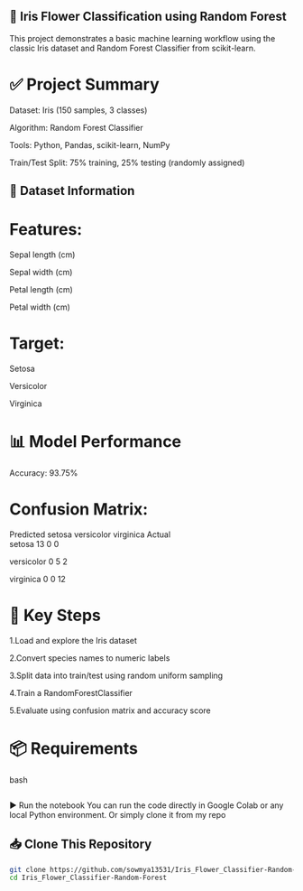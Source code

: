 ## 🌼 Iris Flower Classification using Random Forest
This project demonstrates a basic machine learning workflow using the classic Iris dataset and Random Forest Classifier from scikit-learn.

# ✅ Project Summary
Dataset: Iris (150 samples, 3 classes)

Algorithm: Random Forest Classifier

Tools: Python, Pandas, scikit-learn, NumPy

Train/Test Split: 75% training, 25% testing (randomly assigned)

## 🧪 Dataset Information
# Features:
Sepal length (cm)

Sepal width (cm)

Petal length (cm)

Petal width (cm)


# Target:
Setosa

Versicolor

Virginica



# 📊 Model Performance
Accuracy: 93.75%
# Confusion Matrix:
Predicted     setosa  versicolor  virginica
Actual                            
setosa           13           0    0

versicolor        0           5    2

virginica         0           0   12

# 📁 Key Steps
1.Load and explore the Iris dataset

2.Convert species names to numeric labels

3.Split data into train/test using random uniform sampling

4.Train a RandomForestClassifier

5.Evaluate using confusion matrix and accuracy score


# 📦 Requirements
bash
``` pip install pandas scikit-learn numpy 
```
▶️ Run the notebook
You can run the code directly in Google Colab or any local Python environment.
Or simply clone it from my repo
## 📥 Clone This Repository

```bash
git clone https://github.com/sowmya13531/Iris_Flower_Classifier-Random-Forest.git
cd Iris_Flower_Classifier-Random-Forest

